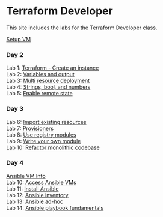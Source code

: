 # Terraform Developer

This site includes the labs for the Terraform Developer class.

[Setup VM](labs/setup.md)

### Day 2
Lab 1: [Terraform - Create an instance](labs/tf-first-instance)    
Lab 2: [Variables and output](labs/tf-variables-and-output)   
Lab 3: [Multi resource deployment](labs/tf-more-variables)   
Lab 4: [Strings, bool, and numbers](labs/tf-even-more-variables)   
Lab 5: [Enable remote state](labs/tf-remote-state)   

### Day 3
Lab 6: [Import existing resources](labs/tf-import)   
Lab 7: [Provisioners](labs/tf-provisioner)   
Lab 8: [Use registry modules](labs/tf-module)   
Lab 9: [Write your own module](labs/tf-write-module)   
Lab 10: [Refactor monolithic codebase](labs/tf-refactor)   

### Day 4
[Ansible VM Info](ansible-vms.md)   
Lab 10: [Access Ansible VMs](labs/ssh-setup)   
Lab 11: [Install Ansible](labs/setup-ansible)   
Lab 12: [Ansible inventory](labs/inventory)   
Lab 13: [Ansible ad-hoc](labs/ad-hoc)   
Lab 14: [Ansible playbook fundamentals](labs/playbook-fun)   

